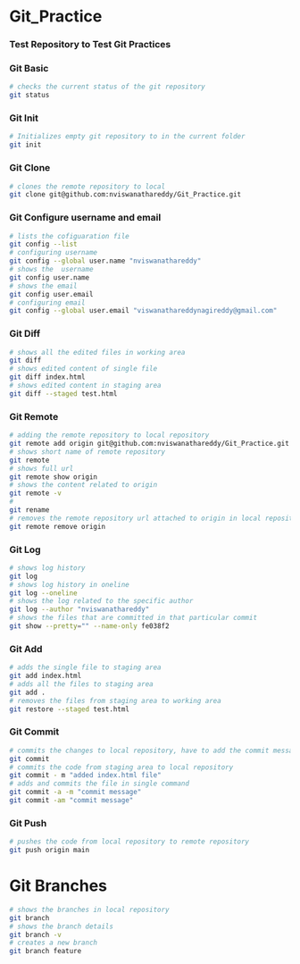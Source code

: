 # Git_Practice
### Test Repository to Test Git Practices


### Git Basic
```bash
# checks the current status of the git repository
git status
```
### Git Init
```bash
# Initializes empty git repository to in the current folder
git init
```
### Git Clone
```bash
# clones the remote repository to local
git clone git@github.com:nviswanathareddy/Git_Practice.git
```
### Git Configure username and email
```bash
# lists the cofiguaration file
git config --list
# configuring username
git config --global user.name "nviswanathareddy"
# shows the  username
git config user.name
# shows the email
git config user.email
# configuring email
git config --global user.email "viswanathareddynagireddy@gmail.com"
```
### Git Diff
```bash
# shows all the edited files in working area
git diff
# shows edited content of single file
git diff index.html
# shows edited content in staging area
git diff --staged test.html
```
### Git Remote
```bash
# adding the remote repository to local repository
git remote add origin git@github.com:nviswanathareddy/Git_Practice.git
# shows short name of remote repository
git remote
# shows full url
git remote show origin
# shows the content related to origin
git remote -v
#
git rename
# removes the remote repository url attached to origin in local repository
git remote remove origin
```
### Git Log
```bash
# shows log history
git log
# shows log history in oneline
git log --oneline
# shows the log related to the specific author
git log --author "nviswanathareddy"
# shows the files that are committed in that particular commit
git show --pretty="" --name-only fe038f2
```

### Git Add
```bash
# adds the single file to staging area
git add index.html
# adds all the files to staging area
git add .
# removes the files from staging area to working area
git restore --staged test.html
```
### Git Commit
```bash
# commits the changes to local repository, have to add the commit message in the editor
git commit
# commits the code from staging area to local repository
git commit - m "added index.html file"
# adds and commits the file in single command
git commit -a -m "commit message"
git commit -am "commit message"
```
### Git Push
```bash
# pushes the code from local repository to remote repository
git push origin main
```
# Git Branches

```bash
# shows the branches in local repository
git branch
# shows the branch details
git branch -v
# creates a new branch
git branch feature


```